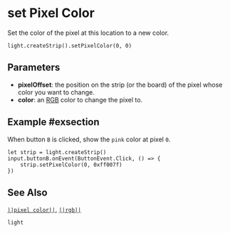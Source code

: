# set Pixel Color

Set the color of the pixel at this location to a new color.

```sig
light.createStrip().setPixelColor(0, 0)

```

## Parameters

* **pixelOffset**: the position on the strip (or the board) of the pixel whose
color you want to change.
* **color**: an [RGB](/reference/light/rgb#rgbdesc) color to change the pixel to.

## Example #exsection

When button ``B`` is clicked, show the ``pink`` color at pixel ``0``.

```blocks
let strip = light.createStrip()
input.buttonB.onEvent(ButtonEvent.Click, () => {
    strip.setPixelColor(0, 0xff007f)
})
```

## See Also
[``||pixel color||``](/reference/light/neopixelstrip/pixel-color), [``||rgb||``](/reference/light/rgb)

```package
light
```
